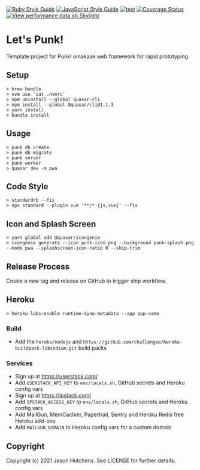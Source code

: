 [![Ruby Style Guide](https://img.shields.io/badge/code_style-standard-brightgreen.svg)](https://github.com/testdouble/standard)
[![JavaScript Style Guide](https://img.shields.io/badge/code_style-standard-brightgreen.svg)](https://standardjs.com)
[![test](https://github.com/kranzky/lets-punk/workflows/test/badge.svg)](https://github.com/kranzky/lets-punk/actions?query=workflow%3Atest)
[![Coverage Status](https://coveralls.io/repos/github/kranzky/lets-punk/badge.svg?branch=main)](https://coveralls.io/github/kranzky/lets-punk?branch=main)
[![View performance data on Skylight](https://badges.skylight.io/typical/aybo6Vh1GiAs.svg?token=s6UcTqIGcrc1zWwmCKEsE7YlMY7duJIqKR5Bok2k2bk)](https://www.skylight.io/app/applications/aybo6Vh1GiAs)

# Let's Punk!

Template project for Punk! omakase web framework for rapid prototyping.

## Setup

```
> brew bundle
> nvm use `cat .nvmrc`
> npm uninstall --global quasar-cli
> npm install --global @quasar/cli@1.1.3
> yarn install
> bundle install
```

## Usage

```
> punk db create
> punk db migrate
> punk server
> punk worker
> quasar dev -m pwa
```

## Code Style

```
> standardrb --fix
> npx standard --plugin vue '**/*.{js,vue}' --fix
```

## Icon and Splash Screen

```
> yarn global add @quasar/icongenie
> icongenie generate --icon punk-icon.png --background punk-splash.png --mode pwa --splashscreen-icon-ratio 0 --skip-trim
```

## Release Process

Create a new tag and release on GitHub to trigger ship workflow.

## Heroku

```
> heroku labs:enable runtime-dyno-metadata --app app-name
```

### Build

* Add the `heroku/nodejs` and `https://github.com/challengee/heroku-buildpack-libsodium.git` build packs

### Services

* Sign up at https://userstack.com/
* Add `USERSTACK_API_KEY` to `env/locals.sh`, GitHub secrets and Heroku config vars
* Sign up at https://ipstack.com/
* Add `IPSTACK_ACCESS_KEY` to `env/locals.sh`, GitHub secrets and Heroku config vars
* Add MailGun, MemCachier, Papertrail, Sentry and Heroku Redis free Heroku add-ons
* Add `MAILGUN_DOMAIN` to Heroku config vars for a custom domain

## Copyright

Copyright (c) 2021 Jason Hutchens. See LICENSE for further details.

